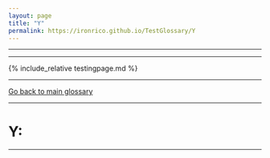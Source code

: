 ```yaml
---
layout: page
title: "Y"
permalink: https://ironrico.github.io/TestGlossary/Y
---
```

___
___
{% include_relative testingpage.md %}
___


[Go back to main glossary](https://ironrico.github.io/TestGlossary/)
___

# **Y:** 
___
